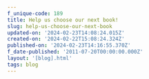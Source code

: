 ```yaml
---
f_unique-code: 189
title: Help us choose our next book!
slug: help-us-choose-our-next-book
updated-on: '2024-02-23T14:08:24.015Z'
created-on: '2024-02-22T15:08:24.324Z'
published-on: '2024-02-23T14:16:55.370Z'
f_date-published: '2011-07-20T00:00:00.000Z'
layout: '[blog].html'
tags: blog
---
```



